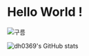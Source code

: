 # Hello World !

![구름](https://mblogthumb-phinf.pstatic.net/MjAyMDA1MjJfMjUx/MDAxNTkwMTM0Mjg5MDg4.lHIiJYPEUAZQZOw7iLKwZrxUgWUzpU4tJHnDcEfMCdwg.DCt-IttGQmfGIxQX9gk4GwTqHAgcSustNInijxyQPmsg.JPEG.yzzzii/output_1790100662.jpg?type=w800)

![dh0369's GitHub stats](https://github-readme-stats.vercel.app/api?username=dh0369&theme=cobalt&show_icons=true)

